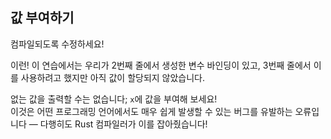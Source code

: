 ## 값 부여하기

컴파일되도록 수정하세요!

<div class="hint">
  이런! 이 연습에서는 우리가 2번째 줄에서 생성한 변수 바인딩이 있고, 3번째 줄에서 이를 사용하려고 했지만 아직 값이 할당되지 않았습니다.

  없는 값을 출력할 수는 없습니다; `x`에 값을 부여해 보세요!  
  이것은 어떤 프로그래밍 언어에서도 매우 쉽게 발생할 수 있는 버그를 유발하는 오류입니다 — 다행히도 Rust 컴파일러가 이를 잡아줬습니다!
</div>